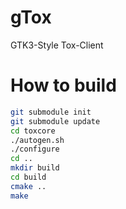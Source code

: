 gTox
============
GTK3-Style Tox-Client

How to build
============
```bash
git submodule init
git submodule update
cd toxcore
./autogen.sh
./configure
cd ..
mkdir build
cd build
cmake ..
make
```

